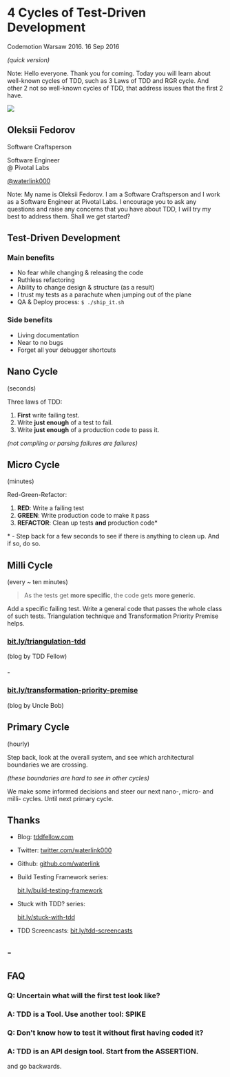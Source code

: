 # 4 Cycles of Test-Driven Development

Codemotion Warsaw 2016. 16 Sep 2016

*(quick version)*

Note:
Hello everyone. Thank you for coming. Today you will learn about well-known cycles of TDD, such as 3 Laws of TDD and RGR cycle. And other 2 not so well-known cycles of TDD, that address issues that the first 2 have.



<img src="../my-presentation-template/me.jpeg" class="photo-me">

## Oleksii Fedorov

Software Craftsperson

Software Engineer  
@ Pivotal Labs

[@waterlink000](https://twitter.com/waterlink000)

Note:
My name is Oleksii Fedorov. I am a Software Craftsperson and I work as a Software Engineer at Pivotal Labs. I encourage you to ask any questions and raise any concerns that you have about TDD, I will try my best to address them. Shall we get started?



## Test-Driven Development


### Main benefits

- No fear while changing & releasing the code
- Ruthless refactoring
- Ability to change design & structure (as a result)
- I trust my tests as a parachute when jumping out of the plane
- QA & Deploy process: `$ ./ship_it.sh`


### Side benefits

- Living documentation
- Near to no bugs
- Forget all your debugger shortcuts



## Nano Cycle

(seconds)

Three laws of TDD:

1. __First__ write failing test.
2. Write __just enough__ of a test to fail.
3. Write __just enough__ of a production code to pass it.

*(not compiling or parsing failures are failures)*



## Micro Cycle

(minutes)

Red-Green-Refactor:

1. **RED**: Write a failing test
2. **GREEN**: Write production code to make it pass
3. **REFACTOR**: Clean up tests __and__ production code\*

\* - Step back for a few seconds to see if there is anything to clean up. And if so, do so.



## Milli Cycle

(every ~ ten minutes)

> As the tests get __more specific__, the code gets __more generic__.

Add a specific failing test. Write a general code that passes the whole class of such tests. Triangulation technique and Transformation Priority Premise helps.


### [bit.ly/triangulation-tdd](http://bit.ly/triangulation-tdd)

(blog by TDD Fellow)

##### -

### [bit.ly/transformation-priority-premise](http://bit.ly/transformation-priority-premise)

(blog by Uncle Bob)



## Primary Cycle

(hourly)

Step back, look at the overall system, and see which architectural boundaries we are crossing.

*(these boundaries are hard to see in other cycles)*

We make some informed decisions and steer our next nano-, micro- and milli- cycles. Until next primary cycle.



## Thanks

- Blog: [tddfellow.com](http://tddfellow.com)
- Twitter: [twitter.com/waterlink000](https://twitter.com/waterlink000)
- Github: [github.com/waterlink](https://github.com/waterlink)
- Build Testing Framework series:

  [bit.ly/build-testing-framework](http://bit.ly/build-testing-framework)

- Stuck with TDD? series:

  [bit.ly/stuck-with-tdd](http://bit.ly/stuck-with-tdd)

- TDD Screencasts: [bit.ly/tdd-screencasts](http://bit.ly/tdd-screencasts)



## -



## FAQ


### Q: Uncertain what will the first test look like?

### A: TDD is a Tool. Use another tool: SPIKE


### Q: Don't know how to test it without first having coded it?

### A: TDD is an API design tool. Start from the ASSERTION.

and go backwards.
